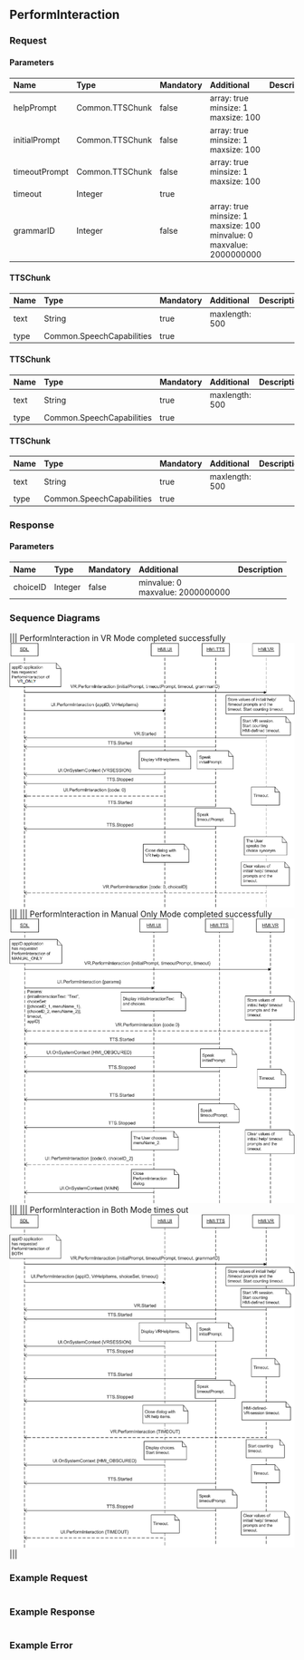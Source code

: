 ## PerformInteraction


### Request

#### Parameters

|Name|Type|Mandatory|Additional|Description|
|:---|:---|:--------|:---------|:----------|
|helpPrompt|Common.TTSChunk|false|array: true<br>minsize: 1<br>maxsize: 100||
|initialPrompt|Common.TTSChunk|false|array: true<br>minsize: 1<br>maxsize: 100||
|timeoutPrompt|Common.TTSChunk|false|array: true<br>minsize: 1<br>maxsize: 100||
|timeout|Integer|true|||
|grammarID|Integer|false|array: true<br>minsize: 1<br>maxsize: 100<br>minvalue: 0<br>maxvalue: 2000000000||

#### TTSChunk

|Name|Type|Mandatory|Additional|Description|
|:---|:---|:--------|:---------|:----------|
|text|String|true|maxlength: 500||
|type|Common.SpeechCapabilities|true|||

#### TTSChunk

|Name|Type|Mandatory|Additional|Description|
|:---|:---|:--------|:---------|:----------|
|text|String|true|maxlength: 500||
|type|Common.SpeechCapabilities|true|||

#### TTSChunk

|Name|Type|Mandatory|Additional|Description|
|:---|:---|:--------|:---------|:----------|
|text|String|true|maxlength: 500||
|type|Common.SpeechCapabilities|true|||

### Response

#### Parameters

|Name|Type|Mandatory|Additional|Description|
|:---|:---|:--------|:---------|:----------|
|choiceID|Integer|false|minvalue: 0<br>maxvalue: 2000000000||

### Sequence Diagrams
|||
PerformInteraction in VR Mode completed successfully
![PerformInteraction](./assets/PerformInteractionSuccess.png)
|||
|||
PerformInteraction in Manual Only Mode completed successfully
![PerformInteraction](./assets/PerformInteractionManualSuccess.png)
|||
|||
PerformInteraction in Both Mode times out
![PerformInteraction](./assets/PerformInteractionBothTimeout.png)
|||

### Example Request

```json

```
### Example Response

```json

```

### Example Error

```json

```

